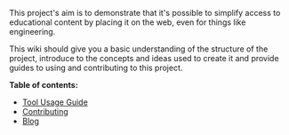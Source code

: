 This project's aim is to demonstrate that it's possible to simplify access to educational content by placing it on the web, even for things like engineering.

This wiki should give you a basic understanding of the structure of the project, introduce to the concepts and ideas used to create it and provide guides to using and contributing to this project.

**Table of contents:**

* [Tool Usage Guide](/signals-visualisation/usage_guide)
* [Contributing](/signals-visualisation/contributing)
* [Blog](/signals-visualisation/blog)